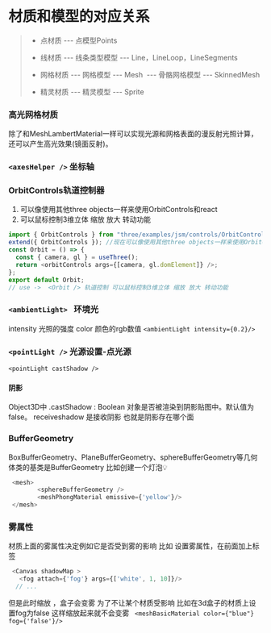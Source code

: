 # 材质和模型的对应关系

> - 点材质 ---  点模型Points
>
> - 线材质 ---  线条类型模型  ---  Line，LineLoop，LineSegments 
> - 网格材质  ---  网格模型  ---  Mesh
>  ​                 ---  骨骼网格模型  ---  SkinnedMesh
> - 精灵材质  ---  精灵模型 ---  Sprite
>
### 高光网格材质   <meshPhongMaterial />
除了和MeshLambertMaterial一样可以实现光源和网格表面的漫反射光照计算，还可以产生高光效果(镜面反射)。

### `<axesHelper />` 坐标轴
### OrbitControls轨道控制器
1. 可以像使用其他three objects一样来使用OrbitControls和react
2. 可以鼠标控制3维立体 缩放 放大 转动功能
```javascript
import { OrbitControls } from "three/examples/jsm/controls/OrbitControls";
extend({ OrbitControls }); //现在可以像使用其他three objects一样来使用OrbitControls和react
const Orbit = () => {
  const { camera, gl } = useThree();
  return <orbitControls args={[camera, gl.domElement]} />;
};
export default Orbit;
// use ->  <Orbit /> 轨道控制 可以鼠标控制3维立体 缩放 放大 转动功能
```
### `<ambientLight> ` 环境光
intensity 光照的强度 color 颜色的rgb数值  `<ambientLight intensity={0.2}/>`

###  `<pointLight />` 光源设置-点光源
`<pointLight castShadow />` 
#### 阴影
Object3D中  .castShadow : Boolean  对象是否被渲染到阴影贴图中。默认值为false。
receiveshadow 是接收阴影  也就是阴影存在哪个面

### BufferGeometry
BoxBufferGeometry、PlaneBufferGeometry、sphereBufferGeometry等几何体类的基类是BufferGeometry
比如创建一个灯泡💡

```js
 <mesh>
        <sphereBufferGeometry />
        <meshPhongMaterial emissive={'yellow'}/>
 </mesh>
```

### <fog /> 雾属性
材质上面的雾属性决定例如它是否受到雾的影响
比如  设置雾属性，在前面加上标签
```js
 <Canvas shadowMap >
   <fog attach={'fog'} args={['white', 1, 10]}/>
  // ...
```
但是此时缩放 ，盒子会变雾  为了不让某个材质受影响 比如在3d盒子的材质上设置fog为false 这样缩放起来就不会变雾
` <meshBasicMaterial color={"blue"} fog={'false'}/>`